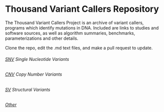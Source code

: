 # Thousand Variant Callers Repository
The Thousand Variant Callers Project is an archive of variant callers, programs which identify mutations in DNA. Included are links to studies and software sources, as well as algorithm summaries, benchmarks, parameterizations and other details. 

Clone the repo, edit the .md text files, and make a pull request to update. 

###### [SNV](https://github.com/deaconjs/ThousandVariantCallersRepo/blob/master/SNV.md) Single Nucleotide Variants 

###### [CNV](https://github.com/deaconjs/ThousandVariantCallersRepo/blob/master/CNV.md) Copy Number Variants 

###### [SV](https://github.com/deaconjs/ThousandVariantCallersRepo/blob/master/SV.md) Structural Variants 

###### [Other](https://github.com/deaconjs/ThousandVariantCallersRepo/blob/master/More.md)

